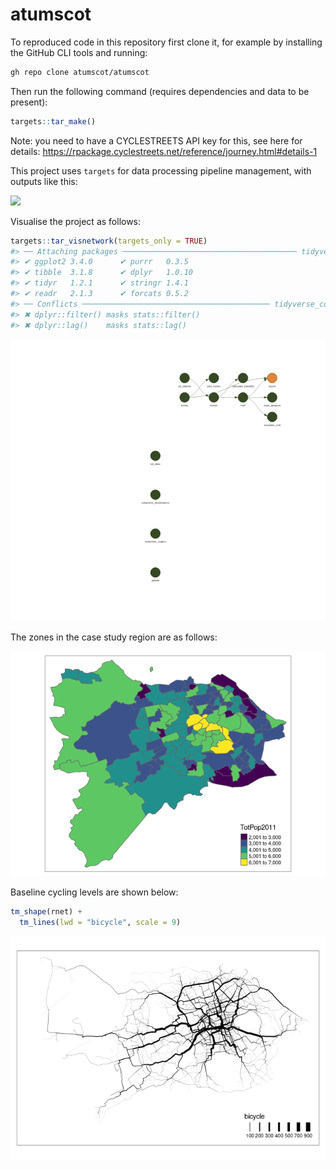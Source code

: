 
<!-- README.md is generated from README.Rmd. Please edit that file -->

# atumscot

<!-- badges: start -->
<!-- badges: end -->

To reproduced code in this repository first clone it, for example by
installing the GitHub CLI tools and running:

``` bash
gh repo clone atumscot/atumscot
```

Then run the following command (requires dependencies and data to be
present):

``` r
targets::tar_make()
```

Note: you need to have a CYCLESTREETS API key for this, see here for
details:
<https://rpackage.cyclestreets.net/reference/journey.html#details-1>

This project uses `targets` for data processing pipeline management,
with outputs like this:

![](https://user-images.githubusercontent.com/1825120/205490893-b1627e3a-5102-4dbe-bc70-97e358e75506.png)

Visualise the project as follows:

``` r
targets::tar_visnetwork(targets_only = TRUE)
#> ── Attaching packages ─────────────────────────────────────── tidyverse 1.3.1 ──
#> ✔ ggplot2 3.4.0      ✔ purrr   0.3.5 
#> ✔ tibble  3.1.8      ✔ dplyr   1.0.10
#> ✔ tidyr   1.2.1      ✔ stringr 1.4.1 
#> ✔ readr   2.1.3      ✔ forcats 0.5.2 
#> ── Conflicts ────────────────────────────────────────── tidyverse_conflicts() ──
#> ✖ dplyr::filter() masks stats::filter()
#> ✖ dplyr::lag()    masks stats::lag()
```

![](README_files/figure-gfm/visnet-1.png)<!-- -->

The zones in the case study region are as follows:

![](README_files/figure-gfm/zones-1.png)<!-- -->

Baseline cycling levels are shown below:

``` r
tm_shape(rnet) +
  tm_lines(lwd = "bicycle", scale = 9)
```

![](README_files/figure-gfm/overline-1.png)<!-- -->
